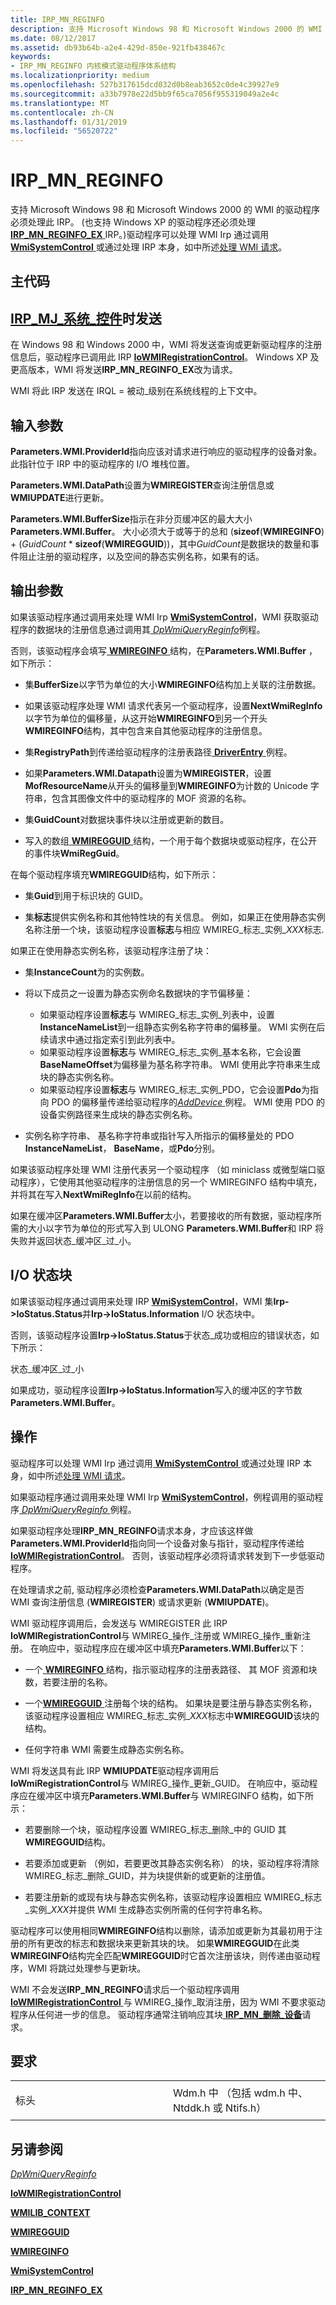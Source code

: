 ```yaml
---
title: IRP_MN_REGINFO
description: 支持 Microsoft Windows 98 和 Microsoft Windows 2000 的 WMI 的驱动程序必须处理此 IRP。
ms.date: 08/12/2017
ms.assetid: db93b64b-a2e4-429d-850e-921fb438467c
keywords:
- IRP_MN_REGINFO 内核模式驱动程序体系结构
ms.localizationpriority: medium
ms.openlocfilehash: 527b317615dcd032d0b8eab3652c0de4c39927e9
ms.sourcegitcommit: a33b7978e22d5bb9f65ca7056f955319049a2e4c
ms.translationtype: MT
ms.contentlocale: zh-CN
ms.lasthandoff: 01/31/2019
ms.locfileid: "56520722"
---
```

# <a name="irpmnreginfo"></a>IRP\_MN\_REGINFO


支持 Microsoft Windows 98 和 Microsoft Windows 2000 的 WMI 的驱动程序必须处理此 IRP。 (也支持 Windows XP 的驱动程序还必须处理[ **IRP\_MN\_REGINFO\_EX** ](irp-mn-reginfo-ex.md) IRP。)驱动程序可以处理 WMI Irp 通过调用[ **WmiSystemControl** ](https://msdn.microsoft.com/library/windows/hardware/ff565834)或通过处理 IRP 本身，如中所述[处理 WMI 请求](https://msdn.microsoft.com/library/windows/hardware/ff546968)。

<a name="major-code"></a>主代码
----------

[**IRP\_MJ\_系统\_控件**](irp-mj-system-control.md)时发送
---------

在 Windows 98 和 Windows 2000 中，WMI 将发送查询或更新驱动程序的注册信息后，驱动程序已调用此 IRP [ **IoWMIRegistrationControl**](https://msdn.microsoft.com/library/windows/hardware/ff550480)。 Windows XP 及更高版本，WMI 将发送**IRP\_MN\_REGINFO\_EX**改为请求。

WMI 将此 IRP 发送在 IRQL = 被动\_级别在系统线程的上下文中。

## <a name="input-parameters"></a>输入参数


**Parameters.WMI.ProviderId**指向应该对请求进行响应的驱动程序的设备对象。 此指针位于 IRP 中的驱动程序的 I/O 堆栈位置。

**Parameters.WMI.DataPath**设置为**WMIREGISTER**查询注册信息或**WMIUPDATE**进行更新。

**Parameters.WMI.BufferSize**指示在非分页缓冲区的最大大小**Parameters.WMI.Buffer**。 大小必须大于或等于的总和 (**sizeof**(**WMIREGINFO**) + (*GuidCount* \* **sizeof**(**WMIREGGUID**))，其中*GuidCount*是数据块的数量和事件阻止注册的驱动程序，以及空间的静态实例名称，如果有的话。

## <a name="output-parameters"></a>输出参数


如果该驱动程序通过调用来处理 WMI Irp [ **WmiSystemControl**](https://msdn.microsoft.com/library/windows/hardware/ff565834)，WMI 获取驱动程序的数据块的注册信息通过调用其[ *DpWmiQueryReginfo*](https://msdn.microsoft.com/library/windows/hardware/ff544097)例程。

否则，该驱动程序会填写[ **WMIREGINFO** ](https://msdn.microsoft.com/library/windows/hardware/ff565832)结构，在**Parameters.WMI.Buffer** ，如下所示：

-   集**BufferSize**以字节为单位的大小**WMIREGINFO**结构加上关联的注册数据。

-   如果该驱动程序处理 WMI 请求代表另一个驱动程序，设置**NextWmiRegInfo**以字节为单位的偏移量，从这开始**WMIREGINFO**到另一个开头**WMIREGINFO**结构，其中包含来自其他驱动程序的注册信息。

-   集**RegistryPath**到传递给驱动程序的注册表路径[ **DriverEntry** ](https://msdn.microsoft.com/library/windows/hardware/ff544113)例程。

-   如果**Parameters.WMI.Datapath**设置为**WMIREGISTER**，设置**MofResourceName**从开头的偏移量到**WMIREGINFO**为计数的 Unicode 字符串，包含其图像文件中的驱动程序的 MOF 资源的名称。

-   集**GuidCount**对数据块事件块以注册或更新的数目。

-   写入的数组[ **WMIREGGUID** ](https://msdn.microsoft.com/library/windows/hardware/ff565827)结构，一个用于每个数据块或驱动程序，在公开的事件块**WmiRegGuid**。

在每个驱动程序填充**WMIREGGUID**结构，如下所示：

-   集**Guid**到用于标识块的 GUID。

-   集**标志**提供实例名称和其他特性块的有关信息。 例如，如果正在使用静态实例名称注册一个块，该驱动程序设置**标志**与相应 WMIREG\_标志\_实例\_*XXX*标志.

如果正在使用静态实例名称，该驱动程序注册了块：

-   集**InstanceCount**为的实例数。

-   将以下成员之一设置为静态实例命名数据块的字节偏移量：
    -   如果驱动程序设置**标志**与 WMIREG\_标志\_实例\_列表中，设置**InstanceNameList**到一组静态实例名称字符串的偏移量。 WMI 实例在后续请求中通过指定索引到此列表中。
    -   如果驱动程序设置**标志**与 WMIREG\_标志\_实例\_基本名称，它会设置**BaseNameOffset**为偏移量为基名称字符串。 WMI 使用此字符串来生成块的静态实例名称。
    -   如果驱动程序设置**标志**与 WMIREG\_标志\_实例\_PDO，它会设置**Pdo**为指向 PDO 的偏移量传递给驱动程序的[*AddDevice* ](https://msdn.microsoft.com/library/windows/hardware/ff540521)例程。 WMI 使用 PDO 的设备实例路径来生成块的静态实例名称。
-   实例名称字符串、 基名称字符串或指针写入所指示的偏移量处的 PDO **InstanceNameList**， **BaseName**，或**Pdo**分别。

如果该驱动程序处理 WMI 注册代表另一个驱动程序 （如 miniclass 或微型端口驱动程序），它使用其他驱动程序的注册信息的另一个 WMIREGINFO 结构中填充，并将其在写入**NextWmiRegInfo**在以前的结构。

如果在缓冲区**Parameters.WMI.Buffer**太小，若要接收的所有数据，驱动程序所需的大小以字节为单位的形式写入到 ULONG **Parameters.WMI.Buffer**和 IRP 将失败并返回状态\_缓冲区\_过\_小。

## <a name="io-status-block"></a>I/O 状态块


如果该驱动程序通过调用来处理 IRP [ **WmiSystemControl**](https://msdn.microsoft.com/library/windows/hardware/ff565834)，WMI 集**Irp-&gt;IoStatus.Status**并**Irp-&gt;IoStatus.Information** I/O 状态块中。

否则，该驱动程序设置**Irp-&gt;IoStatus.Status**于状态\_成功或相应的错误状态，如下所示：

状态\_缓冲区\_过\_小

如果成功，驱动程序设置**Irp-&gt;IoStatus.Information**写入的缓冲区的字节数**Parameters.WMI.Buffer**。

<a name="operation"></a>操作
---------

驱动程序可以处理 WMI Irp 通过调用[ **WmiSystemControl** ](https://msdn.microsoft.com/library/windows/hardware/ff565834)或通过处理 IRP 本身，如中所述[处理 WMI 请求](https://msdn.microsoft.com/library/windows/hardware/ff546968)。

如果驱动程序通过调用来处理 WMI Irp [ **WmiSystemControl**](https://msdn.microsoft.com/library/windows/hardware/ff565834)，例程调用的驱动程序[ *DpWmiQueryReginfo* ](https://msdn.microsoft.com/library/windows/hardware/ff544097)例程。

如果驱动程序处理**IRP\_MN\_REGINFO**请求本身，才应该这样做**Parameters.WMI.ProviderId**指向同一个设备对象与指针，驱动程序传递给[ **IoWMIRegistrationControl**](https://msdn.microsoft.com/library/windows/hardware/ff550480)。 否则，该驱动程序必须将请求转发到下一步低驱动程序。

在处理请求之前, 驱动程序必须检查**Parameters.WMI.DataPath**以确定是否 WMI 查询注册信息 (**WMIREGISTER**) 或请求更新 (**WMIUPDATE**)。

WMI 驱动程序调用后，会发送与 WMIREGISTER 此 IRP **IoWMIRegistrationControl**与 WMIREG\_操作\_注册或 WMIREG\_操作\_重新注册。 在响应中，驱动程序应在缓冲区中填充**Parameters.WMI.Buffer**以下：

-   一个[ **WMIREGINFO** ](https://msdn.microsoft.com/library/windows/hardware/ff565832)结构，指示驱动程序的注册表路径、 其 MOF 资源和块数，若要注册的名称。

-   一个[**WMIREGGUID** ](https://msdn.microsoft.com/library/windows/hardware/ff565827)注册每个块的结构。 如果块是要注册与静态实例名称，该驱动程序设置相应 WMIREG\_标志\_实例\_*XXX*标志中**WMIREGGUID**该块的结构。

-   任何字符串 WMI 需要生成静态实例名称。

WMI 将发送具有此 IRP **WMIUPDATE**驱动程序调用后**IoWmiRegistrationControl**与 WMIREG\_操作\_更新\_GUID。 在响应中，驱动程序应在缓冲区中填充**Parameters.WMI.Buffer**与 WMIREGINFO 结构，如下所示：

-   若要删除一个块，驱动程序设置 WMIREG\_标志\_删除\_中的 GUID 其**WMIREGGUID**结构。

-   若要添加或更新 （例如，若要更改其静态实例名称） 的块，驱动程序将清除 WMIREG\_标志\_删除\_GUID，并为块提供新的或更新的注册值。

-   若要注册新的或现有块与静态实例名称，该驱动程序设置相应 WMIREG\_标志\_实例\_*XXX*并提供 WMI 生成静态实例所需的任何字符串名称。

驱动程序可以使用相同**WMIREGINFO**结构以删除，请添加或更新为其最初用于注册的所有更改的标志和数据块来更新其块的块。 如果**WMIREGGUID**在此类**WMIREGINFO**结构完全匹配**WMIREGGUID**时它首次注册该块，则传递由驱动程序，WMI 将跳过处理参与更新块。

WMI 不会发送**IRP\_MN\_REGINFO**请求后一个驱动程序调用[ **IoWMIRegistrationControl** ](https://msdn.microsoft.com/library/windows/hardware/ff550480)与 WMIREG\_操作\_取消注册，因为 WMI 不要求驱动程序从任何进一步的信息。 驱动程序通常注销响应其块[ **IRP\_MN\_删除\_设备**](irp-mn-remove-device.md)请求。

<a name="requirements"></a>要求
------------

<table>
<colgroup>
<col width="50%" />
<col width="50%" />
</colgroup>
<tbody>
<tr class="odd">
<td><p>标头</p></td>
<td>Wdm.h 中 （包括 wdm.h 中、 Ntddk.h 或 Ntifs.h）</td>
</tr>
</tbody>
</table>

## <a name="see-also"></a>另请参阅


[*DpWmiQueryReginfo*](https://msdn.microsoft.com/library/windows/hardware/ff544097)

[**IoWMIRegistrationControl**](https://msdn.microsoft.com/library/windows/hardware/ff550480)

[**WMILIB\_CONTEXT**](https://msdn.microsoft.com/library/windows/hardware/ff565813)

[**WMIREGGUID**](https://msdn.microsoft.com/library/windows/hardware/ff565827)

[**WMIREGINFO**](https://msdn.microsoft.com/library/windows/hardware/ff565832)

[**WmiSystemControl**](https://msdn.microsoft.com/library/windows/hardware/ff565834)

[**IRP\_MN\_REGINFO\_EX**](irp-mn-reginfo-ex.md)

 

 




